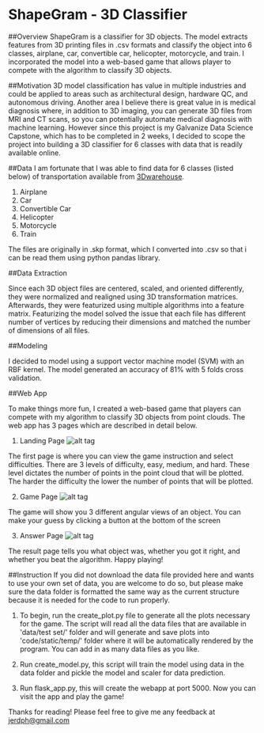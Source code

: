 # ShapeGram - 3D Classifier
##Overview
ShapeGram is a classifier for 3D objects. The model extracts features from 3D printing files in .csv formats and classify the object into 6 classes, airplane, car, convertible car, helicopter, motorcycle, and train. I incorporated the model into a web-based game that allows player to compete with the algorithm to classify 3D objects.

##Motivation
3D model classification has value in multiple industries and could be applied to areas such as architectural design, hardware QC, 
and autonomous driving. Another area I believe there is great value in is medical diagnosis where, in addition to 3D imaging, you can generate 3D files from MRI and CT scans, so you can potentially automate medical diagnosis with machine learning. 
However since this project is my Galvanize Data Science Capstone, which has to be completed in 2 weeks, I decided to scope the project into building a 3D classifier for 6 classes with data that is readily available online.

##Data 
I am fortunate that I was able to find data for 6 classes (listed below) of transportation available from [3Dwarehouse](https://3dwarehouse.sketchup.com/?hl=en).

1. Airplane
2. Car
3. Convertible Car
4. Helicopter
5. Motorcycle
6. Train

The files are originally in .skp format, which I converted into .csv so that i can be read them using python pandas library. 

##Data Extraction

Since each 3D object files are centered, scaled, and oriented differently, they were normalized and realigned using 3D transformation matrices. Afterwards, they were featurized using multiple algorithms into a feature matrix. Featurizing the model solved the issue that each file has different number of vertices by reducing their dimensions and matched the number of dimensions of all files.

##Modeling

I decided to model using a support vector machine model (SVM) with an RBF kernel. The model generated an accuracy of 81% with 5 folds cross validation.

##Web App

To make things more fun, I created a web-based game that players can compete with my algorithm to classify 3D objects from point clouds. The web app has 3 pages which are described in detail below.

1. Landing Page
 ![alt tag](https://raw.github.com/jerdph/ShapeGram/master/img/home_page.png)

 The first page is where you can view the game instruction and select difficulties. There are 3 levels of difficulty, easy, medium,  and  hard. These level dictates the number of points in the point cloud that will be plotted. The harder the difficulty the lower the number  of points that will be plotted.

2. Game Page
 ![alt tag](https://raw.github.com/jerdph/ShapeGram/master/img/game_page.png)

 The game will show you 3 different angular views of an object. You can make your guess by clicking a button at the bottom of the screen

3. Answer Page
 ![alt tag](https://raw.github.com/jerdph/ShapeGram/master/img/result_page.png)

 The result page tells you what object was, whether you got it right, and whether you beat the algorithm. Happy playing!

##Instruction
If you did not download the data file provided here and wants to use your own set of data, you are welcome to do so, but please make sure the data folder is formatted the same way as the current structure because it is needed for the code to run properly.

1. To begin, run the create_plot.py file to generate all the plots necessary for the game. The script will read all the data files that are available in 'data/test set/' folder and will generate and save plots into 'code/static/temp/' folder where it will be automatically rendered by the program. You can add in as many data files as you like. 

2. Run create_model.py, this script will train the model using data in the data folder and pickle the model and scaler for data prediction.

3. Run flask_app.py, this will create the webapp at port 5000. Now you can visit the app and play the game!

Thanks for reading! Please feel free to give me any feedback at jerdph@gmail.com
